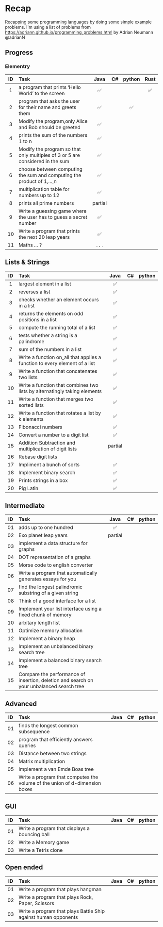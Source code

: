 # Recap
Recapping some programming languages by doing some simple example problems. 
I'm using a list of problems from https://adriann.github.io/programming_problems.html by Adrian Neumann @adrianN

## Progress

### Elementry
**ID**|**Task**|**Java**|**C#**|**python**|**Rust**
:-----:|:-----|:-----:|:-----:|:-----:|:-----:
1| a program that prints ‘Hello World’ to the screen | :white_check_mark: | | | :white_check_mark: 
2| program that asks the user for their name and greets them | :white_check_mark: | | :white_check_mark: |
3| Modify the program,only Alice and Bob should be greeted | :white_check_mark: | | |
4| prints the sum of the numbers 1 to n | :white_check_mark: | | |
5| Modify the program so that only multiples of 3 or 5 are considered in the sum| :white_check_mark: | | |
6| choose between computing the sum and computing the product of 1,…,n | :white_check_mark: | | |
7| multiplication table for numbers up to 12 | :white_check_mark: | | |
8| prints all prime numbers | partial | | |
9| Write a guessing game where the user has to guess a secret number | :white_check_mark: | | |
10| Write a program that prints the next 20 leap years | :white_check_mark: | | |
11| Maths ... ?| . . . | | |

## Lists & Strings
**ID**|**Task**|**Java**|**C#**|**python**
:-----:|:-----|:-----:|:-----:|:-----:
1| largest element in a list | :white_check_mark: | | 
2| reverses a list | :white_check_mark: | | 
3| checks whether an element occurs in a list | :white_check_mark: | | 
4| returns the elements on odd positions in a list | :white_check_mark: | | 
5| compute the running total of a list | :white_check_mark: | | 
6| tests whether a string is a palindrome | :white_check_mark: | | 
7| sum of the numbers in a list | :white_check_mark: | | 
8| Write a function on_all that applies a function to every element of a list | :white_check_mark: | | 
9| Write a function that concatenates two lists | :white_check_mark: | | 
10| Write a function that combines two lists by alternatingly taking elements | :white_check_mark: | | 
11| Write a function that merges two sorted lists | :white_check_mark: | | 
12| Write a function that rotates a list by k elements | :white_check_mark: | | 
13| Fibonacci numbers | :white_check_mark: | | 
14| Convert a number to a digit list | :white_check_mark: | | 
15| Addition Subtraction and multiplication of digit lists| partial| | 
16| Rebase digit lists| | | 
17| Impliment a bunch of sorts | :white_check_mark: | | 
18| Implement binary search | :white_check_mark: | | 
19| Prints strings in a box | :white_check_mark: | | 
20| Pig Latin | :white_check_mark: | | 

## Intermediate
**ID**|**Task**|**Java**|**C#**|**python**
:-----:|:-----|:-----:|:-----:|:-----:
01| adds up to one hundred | :white_check_mark: | | 
02| Exo planet leap years | partial | |
03| implement a data structure for graphs | | |
04| DOT representation of a graphs | | |
05| Morse code to english converter | | |
06| Write a program that automatically generates essays for you | | |
07| find the longest palindromic substring of a given string | | |
08| Think of a good interface for a list | | |
09| Implement your list interface using a fixed chunk of memory | | |
10| arbitary length list | | |
11| Optimize memory allocation | | |
12| Implement a binary heap | | |
13| Implement an unbalanced binary search tree | | |
14| Implement a balanced binary search tree | | |
15| Compare the performance of insertion, deletion and search on your unbalanced search tree | | |

## Advanced
**ID**|**Task**|**Java**|**C#**|**python**
:-----:|:-----|:-----:|:-----:|:-----:
01| finds the longest common subsequence | | |
02| program that efficiently answers queries | | |
03| Distance between two strings | | |
04| Matrix multiplication | | |
05| Implement a van Emde Boas tree | | |
06| Write a program that computes the volume of the union of d-dimension boxes | | |

## GUI
**ID**|**Task**|**Java**|**C#**|**python**
:-----:|:-----|:-----:|:-----:|:-----:
01| Write a program that displays a bouncing ball | | |
02| Write a Memory game| | |
03| Write a Tetris clone| | |

## Open ended
**ID**|**Task**|**Java**|**C#**|**python**
:-----:|:-----|:-----:|:-----:|:-----:
01| Write a program that plays hangman | | |
02| Write a program that plays Rock, Paper, Scissors | | |
03| Write a program that plays Battle Ship against human opponents | | |

